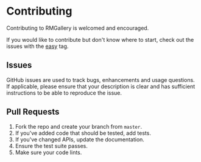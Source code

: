 # Contributing

Contributing to RMGallery is welcomed and encouraged. 

If you would like to contribute but don't know where to start, check out the issues with the [easy](https://github.com/robotmedia/RMGallery/issues?labels=easy&state=open) tag.

## Issues  

GitHub issues are used to track bugs, enhancements and usage questions. If applicable, please ensure that your description is clear and has sufficient instructions to be able to reproduce the issue.

## Pull Requests

1. Fork the repo and create your branch from `master`.
2. If you've added code that should be tested, add tests.
3. If you've changed APIs, update the documentation. 
4. Ensure the test suite passes. 
5. Make sure your code lints. 

